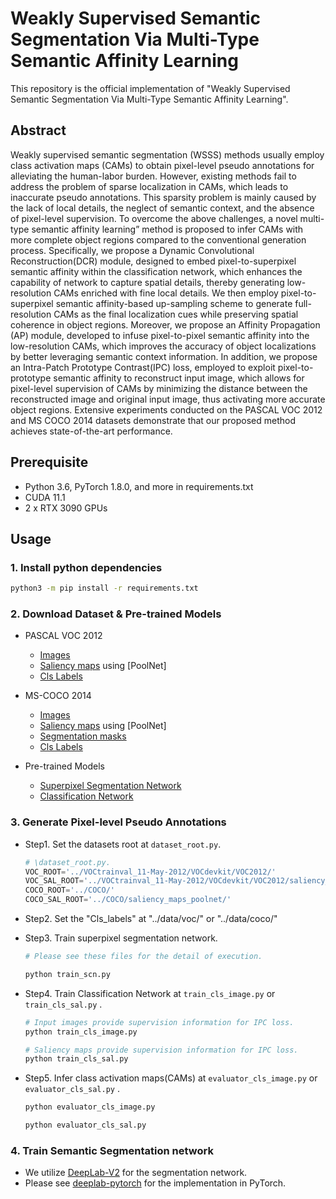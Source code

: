 

# Weakly Supervised Semantic Segmentation Via Multi-Type Semantic Affinity Learning

This repository is the official implementation of "Weakly Supervised Semantic Segmentation Via Multi-Type Semantic Affinity Learning".

## Abstract
Weakly supervised semantic segmentation (WSSS) methods usually employ class activation maps (CAMs) to obtain pixel-level pseudo annotations for alleviating the human-labor burden. However, existing methods fail to address the problem of sparse localization in CAMs, which leads to inaccurate pseudo annotations. This sparsity problem is mainly caused by the lack of local details, the neglect of semantic context, and the absence of pixel-level supervision. To overcome the above challenges, a novel multi-type semantic affinity learning” method is proposed to infer CAMs with more complete object regions compared to the conventional generation process. Specifically, we propose a Dynamic Convolutional Reconstruction(DCR) module, designed to embed pixel-to-superpixel semantic affinity within the classification network, which enhances the capability of network to capture spatial details, thereby generating low-resolution CAMs enriched with fine local details. We then employ pixel-to-superpixel semantic affinity-based up-sampling scheme to generate full-resolution CAMs as the final localization cues while preserving spatial coherence in object regions. Moreover, we propose an Affinity Propagation (AP) module, developed to infuse pixel-to-pixel semantic affinity into the low-resolution CAMs, which improves the accuracy of object localizations by better leveraging semantic context information. In addition, we propose an Intra-Patch Prototype Contrast(IPC) loss, employed to exploit pixel-to-prototype semantic affinity to reconstruct input image, which allows for pixel-level supervision of CAMs by minimizing the distance between the reconstructed image and original input image, thus activating more accurate object regions. Extensive experiments conducted on the PASCAL VOC 2012 and MS COCO 2014 datasets demonstrate that our proposed method achieves state-of-the-art performance. 

## Prerequisite
- Python 3.6, PyTorch 1.8.0, and more in requirements.txt
- CUDA 11.1
- 2 x  RTX 3090 GPUs

## Usage

### 1. Install python dependencies
```bash
python3 -m pip install -r requirements.txt
```
### 2. Download Dataset & Pre-trained Models
- PASCAL VOC 2012
    - [Images](http://host.robots.ox.ac.uk/pascal/VOC/voc2012/) 
    - [Saliency maps](https://drive.google.com/file/d/1Za0qNuIwG64-eteuz5SMbWVFL6udsLWd/view?usp=sharing) 
      using [PoolNet]
    - [Cls Labels](https://drive.google.com/file/d/1b5wfoIbmUFKKaiVQNYIURFZcZkJFpf5T/view) 

- MS-COCO 2014
    - [Images](https://cocodataset.org/#home) 
    - [Saliency maps](https://drive.google.com/file/d/1amJWDeLOj567JQMGGsSyqi7-g65dWxr0/view?usp=sharing)  using [PoolNet] 
    - [Segmentation masks](https://drive.google.com/file/d/16wuPinx0rdIP_PO0uYeCn9rfX2-evc-S/view?usp=sharing)
    - [Cls Labels](https://drive.google.com/file/d/18jtoeizNMS8cWt6PDXFFxglq7SZzgDNG/view) 

- Pre-trained Models
    - [Superpixel Segmentation Network](https://drive.google.com/drive/folders/1BVQDIhaxCD6iB8XsycwDJL7gL6Xl_t1w?usp=sharing) 
    - [Classification Network](https://download.pytorch.org/models/resnet50-19c8e375.pth)

### 3. Generate Pixel-level Pseudo Annotations  
- Step1. Set the datasets root at ```dataset_root.py```.
    ```python
    # \dataset_root.py.
    VOC_ROOT='../VOCtrainval_11-May-2012/VOCdevkit/VOC2012/'
    VOC_SAL_ROOT='../VOCtrainval_11-May-2012/VOCdevkit/VOC2012/saliency_map/'
    COCO_ROOT='../COCO/'                                        
    COCO_SAL_ROOT='../COCO/saliency_maps_poolnet/'
- Step2. Set the "Cls_labels" at "../data/voc/" or "../data/coco/" 

- Step3. Train superpixel segmentation network.
    ```python
    # Please see these files for the detail of execution.

    python train_scn.py
- Step4. Train Classification Network at ```train_cls_image.py``` or  ```train_cls_sal.py``` . 
    ```python
    # Input images provide supervision information for IPC loss.
    python train_cls_image.py
    
    # Saliency maps provide supervision information for IPC loss.
    python train_cls_sal.py
- Step5. Infer class activation maps(CAMs) at ```evaluator_cls_image.py``` or  ```evaluator_cls_sal.py``` . 
    ```python
    python evaluator_cls_image.py
    
    python evaluator_cls_sal.py
### 4. Train Semantic Segmentation network
- We utilize [DeepLab-V2](https://arxiv.org/abs/1606.00915) 
  for the segmentation network. 
- Please see [deeplab-pytorch](https://github.com/kazuto1011/deeplab-pytorch) for the implementation in PyTorch.

